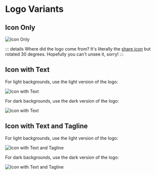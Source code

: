 # Logo Variants

## Icon Only

![Icon Only](https://uwcourses.com/uw-coursemap-logo.svg)

::: details Where did the logo come from?
It's literally the [share icon](https://lucide.dev/icons/share-2) but rotated 30 degrees. Hopefully you can't unsee it, sorry!
:::

## Icon with Text

For light backgrounds, use the light version of the logo:

![Icon with Text](https://uwcourses.com/uw-coursemap-light.svg)

For dark backgrounds, use the dark version of the logo:

![Icon with Text](https://uwcourses.com/uw-coursemap-dark.svg)

## Icon with Text and Tagline

For light backgrounds, use the light version of the logo:

![Icon with Text and Tagline](https://uwcourses.com/uw-coursemap-light.svg)

For dark backgrounds, use the dark version of the logo:

![Icon with Text and Tagline](https://uwcourses.com/uw-coursemap-dark.svg)
